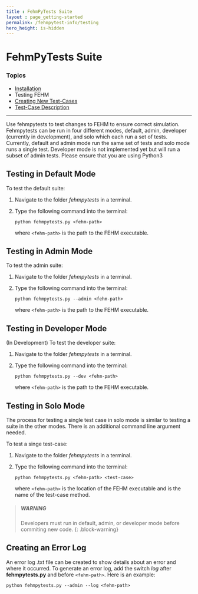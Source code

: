 ```yaml
---
title : FehmPyTests Suite
layout : page_getting-started
permalink: /fehmpytest-info/testing
hero_height: is-hidden
---
```


# FehmPyTests Suite

### Topics

* [Installation](install.md)
* Testing FEHM
* [Creating New Test-Cases](newtest.md)
* [Test-Case Description](testdesc.md)

---


Use fehmpytests to test changes to FEHM to ensure correct simulation. Fehmpytests can be run in four different modes, default, admin, developer (currently in development), and solo which each run a set of tests. Currently, default and admin mode run the same set of tests and solo mode runs a single test. Developer mode is not implemented yet but will run a subset of admin tests. Please ensure that you are using Python3

## Testing in Default Mode

To test the default suite:

1. Navigate to the folder *fehmpytests* in a terminal.
2. Type the following command into the terminal:

   ``python fehmpytests.py <fehm-path>``
       
   where ```<fehm-path>``` is the path to the FEHM executable.

## Testing in Admin Mode

To test the admin suite:

1. Navigate to the folder *fehmpytests* in a terminal.
2. Type the following command into the terminal:

   ``python fehmpytests.py --admin <fehm-path>``
   
   where ```<fehm-path>``` is the path to the FEHM executable.
   
## Testing in Developer Mode

(In Development) To test the developer suite:

1. Navigate to the folder *fehmpytests* in a terminal.
2. Type the following command into the terminal:

   ``python fehmpytests.py --dev <fehm-path>``
   
   where ```<fehm-path>``` is the path to the FEHM executable.
                
## Testing in Solo Mode

The process for testing a single test case in solo mode is similar to testing 
a suite in the other modes. There is an additional command line argument needed.
 
To test a singe test-case:

1. Navigate to the folder *fehmpytests* in a terminal.
2. Type the following command into the terminal:

   ``python fehmpytests.py <fehm-path> <test-case>``
     
   where ```<fehm-path>``` is the location of the FEHM executable and <test-case> 
   is the name of the test-case method.
   
> ##### WARNING
>
> Developers must run in default, admin, or developer mode before commiting new code. 
{: .block-warning}


## Creating an Error Log

An error log .txt file can be created to show details about an error and where 
it occurred. To generate an error log, add the switch *log* after 
**fehmpytests.py** and before ```<fehm-path>```. Here is an example:

``python fehmpytests.py --admin --log <fehm-path>``


